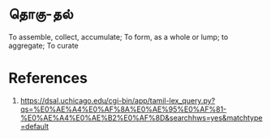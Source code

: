 # தொகு-தல்

To assemble, collect, accumulate; To form, as a whole or lump; to aggregate;
To curate

# References
1. https://dsal.uchicago.edu/cgi-bin/app/tamil-lex_query.py?qs=%E0%AE%A4%E0%AF%8A%E0%AE%95%E0%AF%81-%E0%AE%A4%E0%AE%B2%E0%AF%8D&searchhws=yes&matchtype=default
